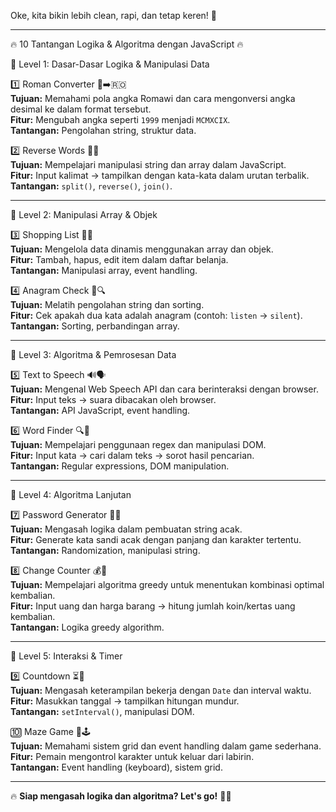 Oke, kita bikin lebih clean, rapi, dan tetap keren! 🚀

---

🔥 10 Tantangan Logika & Algoritma dengan JavaScript 🔥

📌 Level 1: Dasar-Dasar Logika & Manipulasi Data

1️⃣ Roman Converter 🔢➡️🇷🇴  
**Tujuan:** Memahami pola angka Romawi dan cara mengonversi angka desimal ke dalam format tersebut.  
**Fitur:** Mengubah angka seperti `1999` menjadi `MCMXCIX`.  
**Tantangan:** Pengolahan string, struktur data.

2️⃣ Reverse Words 🔄📝  
**Tujuan:** Mempelajari manipulasi string dan array dalam JavaScript.  
**Fitur:** Input kalimat → tampilkan dengan kata-kata dalam urutan terbalik.  
**Tantangan:** `split()`, `reverse()`, `join()`.

---

📌 Level 2: Manipulasi Array & Objek

3️⃣ Shopping List 🛒✅  
**Tujuan:** Mengelola data dinamis menggunakan array dan objek.  
**Fitur:** Tambah, hapus, edit item dalam daftar belanja.  
**Tantangan:** Manipulasi array, event handling.

4️⃣ Anagram Check 🔡🔍  
**Tujuan:** Melatih pengolahan string dan sorting.  
**Fitur:** Cek apakah dua kata adalah anagram (contoh: `listen` → `silent`).  
**Tantangan:** Sorting, perbandingan array.

---

📌 Level 3: Algoritma & Pemrosesan Data

5️⃣ Text to Speech 🔊🗣️  
**Tujuan:** Mengenal Web Speech API dan cara berinteraksi dengan browser.  
**Fitur:** Input teks → suara dibacakan oleh browser.  
**Tantangan:** API JavaScript, event handling.

6️⃣ Word Finder 🔍📜  
**Tujuan:** Mempelajari penggunaan regex dan manipulasi DOM.  
**Fitur:** Input kata → cari dalam teks → sorot hasil pencarian.  
**Tantangan:** Regular expressions, DOM manipulation.

---

📌 Level 4: Algoritma Lanjutan

7️⃣ Password Generator 🔐🎲  
**Tujuan:** Mengasah logika dalam pembuatan string acak.  
**Fitur:** Generate kata sandi acak dengan panjang dan karakter tertentu.  
**Tantangan:** Randomization, manipulasi string.

8️⃣ Change Counter 💰🧾  
**Tujuan:** Mempelajari algoritma greedy untuk menentukan kombinasi optimal kembalian.  
**Fitur:** Input uang dan harga barang → hitung jumlah koin/kertas uang kembalian.  
**Tantangan:** Logika greedy algorithm.

---

📌 Level 5: Interaksi & Timer

9️⃣ Countdown ⏳📅  
**Tujuan:** Mengasah keterampilan bekerja dengan `Date` dan interval waktu.  
**Fitur:** Masukkan tanggal → tampilkan hitungan mundur.  
**Tantangan:** `setInterval()`, manipulasi DOM.

🔟 Maze Game 🏁🕹️  
**Tujuan:** Memahami sistem grid dan event handling dalam game sederhana.  
**Fitur:** Pemain mengontrol karakter untuk keluar dari labirin.  
**Tantangan:** Event handling (keyboard), sistem grid.

---

🔥 **Siap mengasah logika dan algoritma? Let's go!** 🚀💡
